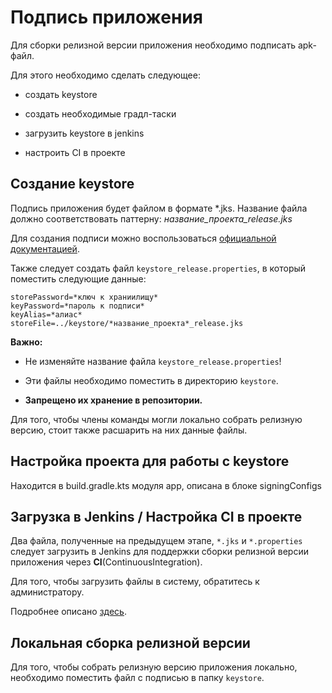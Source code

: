 # Подпись приложения

Для сборки релизной версии приложения необходимо подписать apk-файл.

Для этого необходимо сделать следующее:

* создать keystore

* создать необходимые градл-таски

* загрузить keystore в jenkins

* настроить CI в проекте

## Создание keystore

Подпись приложения будет файлом в формате *.jks.
Название файла должно соответствовать паттерну: *название_проекта_release.jks*

Для создания подписи можно воспользоваться [официальной документацией][keystore].

Также следует создать файл `keystore_release.properties`, в который поместить
следующие данные:
```
storePassword=*ключ к храниилищу*
keyPassword=*пароль к подписи*
keyAlias=*алиас*
storeFile=../keystore/*название_проекта*_release.jks
```

**Важно:**

* Не изменяйте название файла `keystore_release.properties`!

* Эти файлы необходимо поместить в директорию `keystore`.

* **Запрещено их хранение в репозитории.**

Для того, чтобы члены команды могли локально собрать релизную версию, стоит
также расшарить на них данные файлы.

## Настройка проекта для работы с keystore

Находится в build.gradle.kts модуля app, описана в блоке signingConfigs

## Загрузка в Jenkins / Настройка CI в проекте

Два файла, полученные на предыдущем этапе, `*.jks` и `*.properties` следует
загрузить в Jenkins для поддержки сборки релизной версии приложения через
**CI**(ContinuousIntegration).

Для того, чтобы загрузить файлы в систему, обратитесь к администратору.

Подробнее описано [здесь][release].

## Локальная сборка релизной версии

Для того, чтобы собрать релизную версию приложения локально, необходимо
поместить файл с подписью в папку `keystore`.

[keystore]: https://developer.android.com/studio/publish/app-signing
[release]: https://jirasurf.atlassian.net/wiki/spaces/ANDDEP/pages/413237258